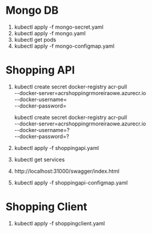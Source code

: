 # Mongo DB
1) kubectl apply -f mongo-secret.yaml
2) kubectl apply -f mongo.yaml
3) kubectl get pods
4) kubectl apply -f mongo-configmap.yaml

# Shopping API
1) kubectl create secret docker-registry acr-pull \
    --docker-server=acrshoppingrmoreiraowe.azurecr.io \
    --docker-username=<service-principal-ID> \
    --docker-password=<service-principal-password>

    kubectl create secret docker-registry acr-pull \
    --docker-server=acrshoppingrmoreiraowe.azurecr.io \
    --docker-username=? \
    --docker-password=?

2) kubectl apply -f shoppingapi.yaml
3) kubectl get services 
4) http://localhost:31000/swagger/index.html
5) kubectl apply -f shoppingapi-configmap.yaml

# Shopping Client
1) kubectl apply -f shoppingclient.yaml